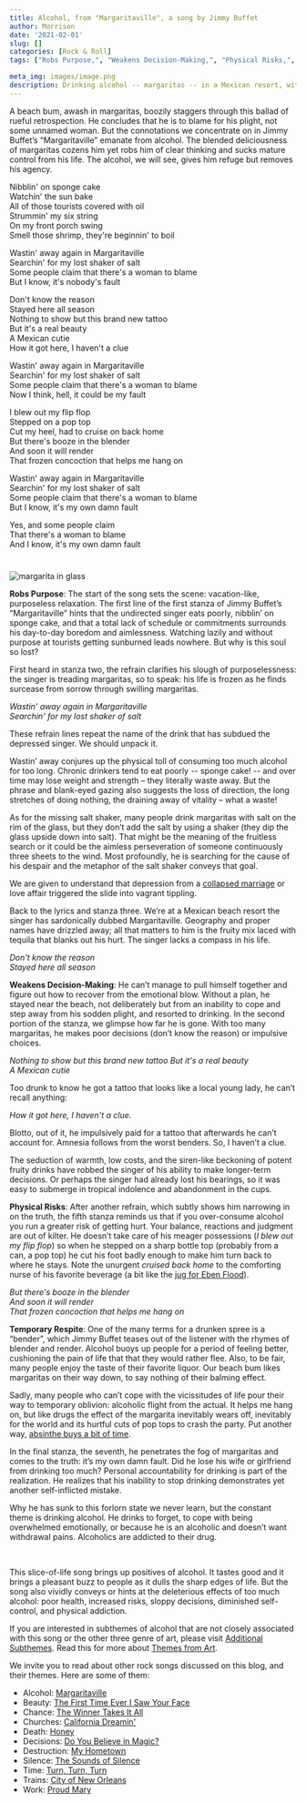 ```yaml
---
title: Alcohol, from "Margaritaville", a song by Jimmy Buffet
author: Morrison
date: '2021-02-01'
slug: []
categories: [Rock & Roll]
tags: ["Robs Purpose,", "Weakens Decision-Making,", "Physical Risks,", "Temporary Respite", ]

meta_img: images/image.png
description: Drinking alcohol -- margaritas -- in a Mexican resort, with a disconsolate beachcomber figuring out his life
---
```


A beach bum, awash in margaritas, boozily staggers through this ballad of rueful retrospection.  He concludes that he is to blame for his plight, not some unnamed woman.  But the connotations we concentrate on in Jimmy Buffet’s “Margaritaville” emanate from alcohol.  The blended deliciousness of margaritas cozens him yet robs him of clear thinking and sucks mature control from his life.  The alcohol, we will see, gives him refuge but removes his agency.

<!--more-->

Nibblin' on sponge cake  
Watchin' the sun bake  
All of those tourists covered with oil  
Strummin' my six string  
On my front porch swing  
Smell those shrimp, they're beginnin' to boil  
	
Wastin' away again in Margaritaville  
Searchin' for my lost shaker of salt  
Some people claim that there's a woman to blame  
But I know, it's nobody's fault  	

Don't know the reason  
Stayed here all season  
Nothing to show but this brand new tattoo  
But it's a real beauty  
A Mexican cutie  
How it got here, I haven't a clue  
	
Wastin' away again in Margaritaville  
Searchin' for my lost shaker of salt  
Some people claim that there's a woman to blame  
Now I think, hell, it could be my fault  
	
I blew out my flip flop  
Stepped on a pop top  
Cut my heel, had to cruise on back home  
But there's booze in the blender  
And soon it will render  
That frozen concoction that helps me hang on  
	
Wastin' away again in Margaritaville  
Searchin' for my lost shaker of salt  
Some people claim that there's a woman to blame  
But I know, it's my own damn fault  
	
Yes, and some people claim  
That there's a woman to blame  
And I know, it's my own damn fault  

# <poem lyric end>

![margarita in glass](/media/AlcoholMargarita.jpg)

**Robs Purpose**: The start of the song sets the scene: vacation-like, purposeless relaxation.  The first line of the first stanza of Jimmy Buffet’s “Margaritaville” hints that the undirected singer eats poorly, nibblin’ on sponge cake, and that a total lack of schedule or commitments surrounds his day-to-day boredom and aimlessness.  Watching lazily and without purpose at tourists getting sunburned leads nowhere.  But why is this soul so lost?

First heard in stanza two, the refrain clarifies his slough of purposelessness: the singer is treading margaritas, so to speak: his life is frozen as he finds surcease from sorrow through swilling margaritas.  

*Wastin' away again in Margaritaville*  
*Searchin' for my lost shaker of salt*

These refrain lines repeat the name of the drink that has subdued the depressed singer.  We should unpack it.

  Wastin’ away conjures up the physical toll of consuming too much alcohol for too long.  Chronic drinkers tend to eat poorly -- sponge cake! -- and over time may lose weight and strength – they literally waste away.  But the phrase and blank-eyed gazing also suggests the loss of direction, the long stretches of doing nothing, the draining away of vitality – what a waste! 

  As for the missing salt shaker, many people drink margaritas with salt on the rim of the glass, but they don’t add the salt by using a shaker (they dip the glass upside down into salt).  That might be the meaning of the fruitless search or it could be the aimless perseveration of someone continuously three sheets to the wind.  Most profoundly, he is searching for the cause of his despair and the metaphor of the salt shaker conveys that goal.

We are given to understand that depression from a [collapsed marriage](https://themesfromart.com/blog/2021-02-03-alcohol-woolf-nichols/alcoholwoolfnichols/) or love affair triggered the slide into vagrant tippling.

Back to the lyrics and stanza three.  We’re at a Mexican beach resort the singer has sardonically dubbed Margaritaville.  Geography and proper names have drizzled away; all that matters to him is the fruity mix laced with tequila that blanks out his hurt.  The singer lacks a compass in his life.  

*Don't know the reason*  
*Stayed here all season*

**Weakens Decision-Making**:  He can’t manage to pull himself together and figure out how to recover from the emotional blow.  Without a plan, he stayed near the beach, not deliberately but from an inability to cope and step away from his sodden plight, and resorted to drinking.  In the second portion of the stanza, we glimpse how far he is gone.  With too many margaritas, he makes poor decisions (don’t know the reason) or impulsive choices.

*Nothing to show but this brand new tattoo*
*But it's a real beauty*  
*A Mexican cutie*

Too drunk to know he got a tattoo that looks like a local young lady, he can’t recall anything: 

*How it got here, I haven't a clue.*  

Blotto, out of it, he impulsively paid for a tattoo that afterwards he can’t account for.  Amnesia follows from the worst benders.  So, I haven’t a clue.

The seduction of warmth, low costs, and the siren-like beckoning of potent fruity drinks have robbed the singer of his ability to make longer-term decisions.   Or perhaps the singer had already lost his bearings, so it was easy to submerge in tropical indolence and abandonment in the cups.

**Physical Risks**:  After another refrain, which subtly shows him narrowing in on the truth, the fifth stanza reminds us that if you over-consume alcohol you run a greater risk of getting hurt.  Your balance, reactions and judgment are out of kilter. He doesn’t take care of his meager possessions (*I blew out my flip flop*) so when he stepped on a sharp bottle top (probably from a can, a pop top) he cut his foot badly enough to make him turn back to where he stays.  Note the unurgent *cruised back home* to the comforting nurse of his favorite beverage (a bit like the [jug for Eben Flood](https://themesfromart.com/post/2021-01-24-alcohol-flood-frost/alcohol/)).  
 
*But there's booze in the blender*  
*And soon it will render*  
*That frozen concoction that helps me hang on*  

**Temporary Respite**: One of the many terms for a drunken spree is a “bender”, which Jimmy Buffet teases out of the listener with the rhymes of blender and render.  Alcohol buoys up people for a period of feeling better, cushioning the pain of life that that they would rather flee.  Also, to be fair, many people enjoy the taste of their favorite liquor.  Our beach bum likes margaritas on their way down, to say nothing of their balming effect.

Sadly, many people who can’t cope with the vicissitudes of life pour their way to temporary oblivion: alcoholic flight from the actual.  It helps me hang on, but like drugs the effect of the margarita inevitably wears off, inevitably for the world and its hurtful cuts of pop tops to crash the party.  Put another way, [absinthe buys a bit of time](https://themesfromart.com/blog/2021-02-03-alcohol-absinthe-degas/alcoholabsinthedegas/).

In the final stanza, the seventh, he penetrates the fog of margaritas and comes to the truth: it’s my own damn fault.  Did he lose his wife or girlfriend from drinking too much?  Personal accountability for drinking is part of the realization.  He realizes that his inability to stop drinking demonstrates yet another self-inflicted mistake. 


Why he has sunk to this forlorn state we never learn, but the constant theme is drinking alcohol.  He drinks to forget, to cope with being overwhelmed emotionally, or because he is an alcoholic and doesn’t want withdrawal pains. Alcoholics are addicted to their drug.

&nbsp;

This slice-of-life song brings up positives of alcohol.  It tastes good and it brings a pleasant buzz to people as it dulls the sharp edges of life.  But the song also vividly conveys or hints at the deleterious effects of too much alcohol: poor health, increased risks, sloppy decisions, diminished self-control, and physical addiction.


If you are interested in subthemes of alcohol that are not closely associated with this song or the other three genre of art, please visit [Additional Subthemes](https://themesfromart.com/blog/2021-02-03-alcohol-wide-view/alcohol-wide-angle/).  Read this for more about [Themes from Art](http://bit.ly/3sRXopI). 

We invite you to read about other rock songs discussed on this blog, and their themes.  Here are some of them:

* Alcohol: [Margaritaville](https://themesfromart.com/post/2021-02-01-alcohol-margaritaville-buffet/alcoholmargarita/)
* Beauty: [The First Time Ever I Saw Your Face](https://themesfromart.com/post/2021-04-21-beautyflack/beautyflack/)
* Chance: [The Winner Takes It All](https://themesfromart.com/post/2021-03-14-chancechurch/chancechurch/)
* Churches: [California Dreamin'](https://themesfromart.com/post/2021-05-21-churches-from-california-dreamin-a-song-by-the-mamas-the-papas/churchescalifornia/)   
* Death: [Honey](https://themesfromart.com/post/2021-05-03-death-from-honey-sung-by-bobby-goldsboro/deathhoney/)
* Decisions: [Do You Believe in Magic?](https://themesfromart.com/post/2021-02-08-decisions-from-do-you-believe-in-magic-a-song-by-the-lovin-spoonful/decisionsmagicspoonful/)
* Destruction:	[My Hometown](https://themesfromart.com/post/2021-02-18-destruction-from-my-hometown-a-rock-ballad-by-bruce-springsteen/destructhometown/)
* Silence: [The Sounds of Silence](https://themesfromart.com/post/2021-04-08-silencesounds/silencesounds/)
* Time:	[Turn, Turn, Turn](https://themesfromart.com/post/2021-03-08-time-from-turn-turn-turn-by-the-byrds/timeturnturn/)
* Trains: [City of New Orleans](https://themesfromart.com/post/2021-05-10-trainsorleans/trainsorleans/)
* Work:	 [Proud Mary](https://themesfromart.com/post/2021-02-26-workproud/workproud/)
